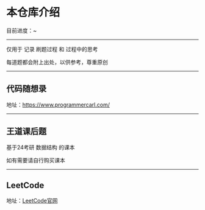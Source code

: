 # 本仓库介绍

目前进度：~

---

仅用于 记录 刷题过程 和 过程中的思考

每道题都会附上出处，以供参考，尊重原创

---



## 代码随想录

地址：https://www.programmercarl.com/

---



## 王道课后题

基于24考研 数据结构 的课本

如有需要请自行购买课本

---



##  LeetCode

地址：[LeetCode官网](https://leetcode.cn/leetbook/)